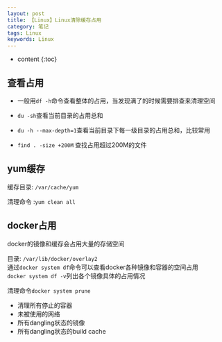 ```yaml
---
layout: post
title: 【Linux】Linux清除缓存占用
category: 笔记
tags: Linux
keywords: Linux
---
```


* content
{:toc}


## 查看占用

- 一般用`df -h`命令查看整体的占用，当发现满了的时候需要排查来清理空间  
- `du -sh`查看当前目录的占用总和  
- `du -h --max-depth=1`查看当前目录下每一级目录的占用总和，比较常用

- `find . -size +200M` 查找占用超过200M的文件

## yum缓存

缓存目录: `/var/cache/yum`  

清理命令 :`yum clean all`

## docker占用

docker的镜像和缓存会占用大量的存储空间

目录: `/var/lib/docker/overlay2`  
通过`docker system df`命令可以查看docker各种镜像和容器的空间占用   
`docker system df -v`列出各个镜像具体的占用情况  


清理命令`docker system prune`
- 清理所有停止的容器
- 未被使用的网络
- 所有dangling状态的镜像
- 所有dangling状态的build cache


